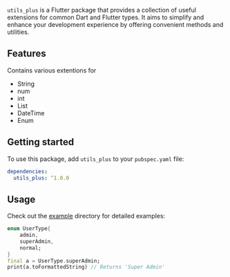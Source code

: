 <!--
This README describes the package. If you publish this package to pub.dev,
this README's contents appear on the landing page for your package.

For information about how to write a good package README, see the guide for
[writing package pages](https://dart.dev/guides/libraries/writing-package-pages).

For general information about developing packages, see the Dart guide for
[creating packages](https://dart.dev/guides/libraries/create-library-packages)
and the Flutter guide for
[developing packages and plugins](https://flutter.dev/developing-packages).
-->

`utils_plus` is a Flutter package that provides a collection of useful extensions for common Dart and Flutter types. It aims to simplify and enhance your development experience by offering convenient methods and utilities.

## Features

Contains various extentions for
- String
- num
- int
- List
- DateTime
- Enum

## Getting started

To use this package, add `utils_plus` to your `pubspec.yaml` file:

```yaml
dependencies:
  utils_plus: ^1.0.0

```

## Usage

Check out the [example](https://github.com/niteshneupane/utils_plus/tree/main/example) directory for detailed examples:



```dart
enum UserType{
    admin,
    superAdmin,
    normal;
}
final a = UserType.superAdmin;
print(a.toFormattedString) // Returns 'Super Admin'

```

